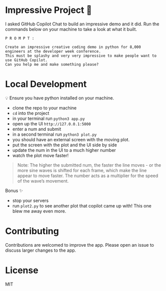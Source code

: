 # Impressive Project 🚀
I asked GitHub Copilot Chat to build an impressive demo and it did. Run the commands below on your machine to take a look at what it built.

```
P R O M P T :

Create an impressive creative coding demo in python for 8,000 engineers at the developer week conference.
This must be splashy and very very impressive to make people want to use GitHub Copilot.
Can you help me and make something please?
```

# Local Development
💡 Ensure you have python installed on your machine. 

- clone the repo to your machine
- `cd` into the project
- in your terminal run `python3 app.py`
- open up the UI `http://127.0.0.1:5000`
- enter a num and submit
- in a second terminal run `python3 plot.py`
- you should have an external screen with the moving plot.
- put the screen with the plot and the UI side by side
- update the num in the UI to a much higher number
- watch the plot move faster!

> Note: The higher the submitted num, the faster the line moves - or the more sine waves is shifted for each frame, which make the line appear to move faster.
> The number acts as a multiplier for the speed of the wave’s movement.

Bonus ✨
- stop your servers
- run `plot2.py` to see another plot that copilot came up with! This one blew me away even more.


# Contributing
Contributions are welcomed to improve the app. Please open an issue to discuss larger changes to the app.

# License
MIT
